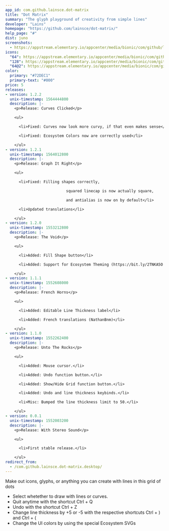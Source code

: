 ```yaml
---
app_id: com.github.lainsce.dot-matrix
title: "Dot Matrix"
summary: "The glyph playground of creativity from simple lines"
developer: "Lains"
homepage: "https://github.com/lainsce/dot-matrix/"
help_page: "#"
dist: juno
screenshots:
  - https://appstream.elementary.io/appcenter/media/bionic/com/github/lainsce.dot-matrix/965CD58551F6FDA6E6158390441FBBD4/screenshots/image-1_orig.png
icons:
  "64": https://appstream.elementary.io/appcenter/media/bionic/com/github/lainsce.dot-matrix/965CD58551F6FDA6E6158390441FBBD4/icons/64x64/com.github.lainsce.dot-matrix_com.github.lainsce.dot-matrix.png
  "128": https://appstream.elementary.io/appcenter/media/bionic/com/github/lainsce.dot-matrix/965CD58551F6FDA6E6158390441FBBD4/icons/128x128/com.github.lainsce.dot-matrix_com.github.lainsce.dot-matrix.png
  "64@2": https://appstream.elementary.io/appcenter/media/bionic/com/github/lainsce.dot-matrix/965CD58551F6FDA6E6158390441FBBD4/icons/64x64@2/com.github.lainsce.dot-matrix_com.github.lainsce.dot-matrix.png
color:
  primary: "#72DEC1"
  primary-text: "#000"
price: 5
releases:
- version: 1.2.2
  unix-timestamp: 1564444800
  description: |-
    <p>Release: Curves Clicked</p>

    <ul>

      <li>Fixed: Curves now look more curvy, if that even makes sense</li>

      <li>Fixed: Ecosystem Colors now are correctly used</li>

    </ul>
- version: 1.2.1
  unix-timestamp: 1564012800
  description: |-
    <p>Release: Graph It Right</p>

    <ul>

      <li>Fixed: Filling shapes correctly,

                           squared linecap is now actually square,

                           and antialias is now on by default</li>

      <li>Updated translations</li>

    </ul>
- version: 1.2.0
  unix-timestamp: 1553212800
  description: |-
    <p>Release: The Void</p>

    <ul>

      <li>Added: Fill Shape button</li>

      <li>Added: Support for Ecosystem Theming (https://bit.ly/2TNKA5O for info)</li>

    </ul>
- version: 1.1.1
  unix-timestamp: 1552608000
  description: |-
    <p>Release: French Horns</p>

    <ul>

      <li>Added: Editable Line Thickness label</li>

      <li>Added: French translations (NathanBnm)</li>

    </ul>
- version: 1.1.0
  unix-timestamp: 1552262400
  description: |-
    <p>Release: Unto The Rocks</p>

    <ul>

      <li>Added: Mouse cursor.</li>

      <li>Added: Undo function button.</li>

      <li>Added: Show/Hide Grid function button.</li>

      <li>Added: Undo and line thickness keybinds.</li>

      <li>Misc: Bumped the line thickness limit to 50.</li>

    </ul>
- version: 0.0.1
  unix-timestamp: 1552003200
  description: |-
    <p>Release: With Stereo Sound</p>

    <ul>

      <li>First stable release.</li>

    </ul>
redirect_from:
  - /com.github.lainsce.dot-matrix.desktop/
---
```


<p>Make out icons, glyphs, or anything you can create with lines in this grid of dots</p>
<ul>
  <li>Select whetether to draw with lines or curves.</li>
  <li>Quit anytime with the shortcut Ctrl + Q</li>
  <li>Undo with the shortcut Ctrl + Z</li>
  <li>Change line thickness by +5 or -5 with the respective shortcuts Ctrl + ) and Ctrl + (</li>
  <li>Change the UI colors by using the special Ecosystem SVGs</li>
</ul>